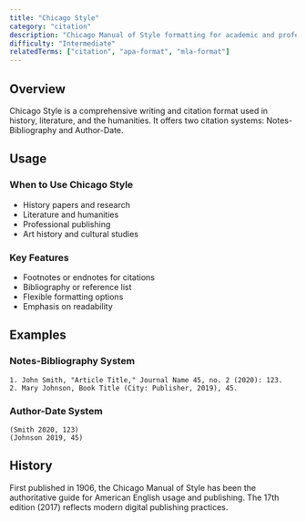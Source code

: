 ```yaml
---
title: "Chicago Style"
category: "citation"
description: "Chicago Manual of Style formatting for academic and professional writing"
difficulty: "Intermediate"
relatedTerms: ["citation", "apa-format", "mla-format"]
---
```


## Overview

Chicago Style is a comprehensive writing and citation format used in history, literature, and the humanities. It offers two citation systems: Notes-Bibliography and Author-Date.

## Usage

### When to Use Chicago Style
- History papers and research
- Literature and humanities
- Professional publishing
- Art history and cultural studies

### Key Features
- Footnotes or endnotes for citations
- Bibliography or reference list
- Flexible formatting options
- Emphasis on readability

## Examples

### Notes-Bibliography System
```
1. John Smith, "Article Title," Journal Name 45, no. 2 (2020): 123.
2. Mary Johnson, Book Title (City: Publisher, 2019), 45.
```

### Author-Date System
```
(Smith 2020, 123)
(Johnson 2019, 45)
```

## History

First published in 1906, the Chicago Manual of Style has been the authoritative guide for American English usage and publishing. The 17th edition (2017) reflects modern digital publishing practices. 